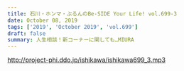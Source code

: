 ```yaml
---
title: 石川・ホンマ・ぶるんのBe-SIDE Your Life! vol.699-3
date: October 08, 2019
tags: ['2019', 'October 2019', 'vol.699']
draft: false
summary: 人生相談！新コーナーに関しても…MIURA
---
```


http://project-phi.ddo.jp/ishikawa/ishikawa699_3.mp3
